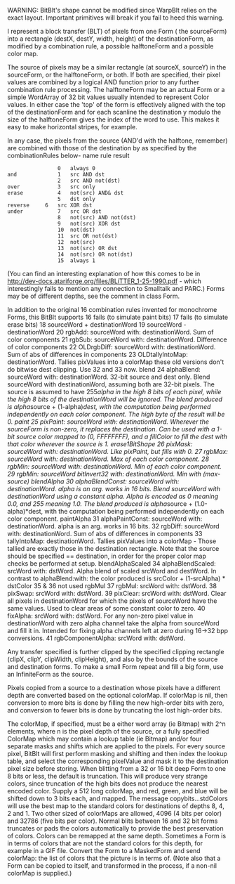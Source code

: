 WARNING: BitBlt's shape cannot be modified since WarpBlt relies on the exact layout. Important primitives will break if you fail to heed this warning.

I represent a block transfer (BLT) of pixels from one Form ( the sourceForm) into a rectangle (destX, destY, width, height) of the destinationForm, as modified by a combination rule, a possible halftoneForm and a possible color map.

The source of pixels may be a similar rectangle (at sourceX, sourceY) in the sourceForm, or the halftoneForm, or both.  If both are specified, their pixel values are combined by a logical AND function prior to any further combination rule processing. The halftoneForm may be an actual Form or a simple WordArray of 32 bit values usually intended to represent Color values. In either case the 'top' of the form is effectively aligned with the top of the destinationForm and for each scanline the destination y modulo the size of the halftoneForm gives the index of the word to use. This makes it easy to make horizontal stripes, for example.

In any case, the pixels from the source (AND'd with the halftone, remember) are combined with those of the destination by as specified by the combinationRules below- 
	name	rule		result 

					0	always 0
	and				1	src AND dst
					2	src AND not(dst)
	over			3	src only
	erase			4	not(src) AND& dst
					5 	dst only
	reverse		6	src XOR dst
	under			7	src OR dst
					8	not(src) AND not(dst)
					9	not(src) XOR dst
					10	not(dst)
					11	src OR not(dst)
					12	not(src)
					13	not(src) OR dst
					14	not(src) OR not(dst)
					15	always 1
(You can find an interesting explanation of how this comes to be in http://dev-docs.atariforge.org/files/BLiTTER_1-25-1990.pdf - which interestingly fails to mention any connection to Smalltalk and PARC.)
 Forms may be of different depths, see the comment in class Form.

In addition to the original 16 combination rules invented for monochrome Forms, this BitBlt supports
					16	fails (to simulate paint bits)
					17	fails (to simulate erase bits)
					18	sourceWord + destinationWord
					19	sourceWord - destinationWord
					20	rgbAdd: sourceWord with: destinationWord.  Sum of color components
					21	rgbSub: sourceWord with: destinationWord.  Difference of color components
					22	OLDrgbDiff: sourceWord with: destinationWord.  Sum of abs of differences in components
					23	OLDtallyIntoMap: destinationWord.  Tallies pixValues into a colorMap
							these old versions don't do bitwise dest clipping.  Use 32 and 33 now.
	blend			24	alphaBlend: sourceWord with: destinationWord.  32-bit source and dest only. Blend sourceWord 
							with destinationWord, assuming both are 32-bit pixels. The source is assumed to have 255*alpha
							in the high 8 bits of each pixel, while the high 8 bits of the destinationWord will be ignored.
							The blend produced is alpha*source + (1-alpha)*dest, with the computation being performed
							independently on each color component.  The high byte of the result will be 0.
	paint			25	pixPaint: sourceWord with: destinationWord.  Wherever the sourceForm is non-zero, it replaces
							the destination.  Can be used with a 1-bit source color mapped to (0, FFFFFFFF), and a fillColor 
							to fill the dest with that color wherever the source is 1.
	erase1BitShape	26	pixMask: sourceWord with: destinationWord.  Like pixPaint, but fills with 0.
					27	rgbMax: sourceWord with: destinationWord.  Max of each color component.
					28	rgbMin: sourceWord with: destinationWord.  Min of each color component.
					29	rgbMin: sourceWord bitInvert32 with: destinationWord.  Min with (max-source)
	blendAlpha		30	alphaBlendConst: sourceWord with: destinationWord.  alpha is an arg. works in 16 bits. Blend
							sourceWord with destinationWord using a constant alpha. Alpha is encoded as 0 meaning
							0.0, and 255 meaning 1.0. The blend produced is alpha*source + (1.0-alpha)*dest, with
							the computation being performed independently on each color component. 
	paintAlpha		31	alphaPaintConst: sourceWord with: destinationWord.  alpha is an arg. works in 16 bits.
					32	rgbDiff: sourceWord with: destinationWord.  Sum of abs of differences in components
					33	tallyIntoMap: destinationWord.  Tallies pixValues into a colorMap - Those tallied are exactly 
							those in the destination rectangle.  Note that the source should be specified == destination,
							in order for the proper color map checks  be performed at setup.
	blendAlphaScaled	34	alphaBlendScaled: srcWord with: dstWord. Alpha blend of scaled srcWord and destWord. In contrast
							to alphaBlend:with: the color produced is srcColor + (1-srcAlpha) * dstColor
					35	& 36 not used
	rgbMul			37	rgbMul: srcWord with: dstWord. 
					38	pixSwap: srcWord with: dstWord.
					39	pixClear: srcWord with: dstWord. Clear all pixels in destinationWord for which the pixels of 
							sourceWord have the same values. Used to clear areas of some constant color to zero.
					40	fixAlpha: srcWord with: dstWord. For any non-zero pixel value in destinationWord with zero alpha 
							channel take the alpha from sourceWord and fill it in. Intended for fixing alpha channels left at 
							zero during 16->32 bpp conversions.
					41	rgbComponentAlpha: srcWord with: dstWord.

Any transfer specified is further clipped by the specified clipping rectangle (clipX, clipY, clipWidth, clipHeight), and also by the bounds of the source and destination forms.
	To make a small Form repeat and fill a big form, use an InfiniteForm as the source.

Pixels copied from a source to a destination whose pixels have a different depth are converted based on the optional colorMap.  If colorMap is nil, then conversion to more bits is done by filling the new high-order bits with zero, and conversion to fewer bits is done by truncating the lost high-order bits.  

The colorMap, if specified, must be a either word array (ie Bitmap) with 2^n elements, where n is the pixel depth of the source, or a fully specified ColorMap which may contain a lookup table (ie Bitmap) and/or four separate masks and shifts which are applied to the pixels. For every source pixel, BitBlt will first perform masking and shifting and then index the lookup table, and select the corresponding pixelValue and mask it to the destination pixel size before storing.
	When blitting from a 32 or 16 bit deep Form to one 8 bits or less, the default is truncation.  This will produce very strange colors, since truncation of the high bits does not produce the nearest encoded color.  Supply a 512 long colorMap, and red, green, and blue will be shifted down to 3 bits each, and mapped.  The message copybits...stdColors will use the best map to the standard colors for destinations of depths 8, 4, 2 and 1.  Two other sized of colorMaps are allowed, 4096 (4 bits per color) and 32786 (five bits per color).
	Normal blits between 16 and 32 bit forms truncates or pads the colors automatically to provide the best preservation of colors.
	Colors can be remapped at the same depth.  Sometimes a Form is in terms of colors that are not the standard colors for this depth, for example in a GIF file.  Convert the Form to a MaskedForm and send colorMap: the list of colors that the picture is in terms of. (Note also that a Form can be copied to itself, and transformed in the process, if a non-nil colorMap is supplied.)